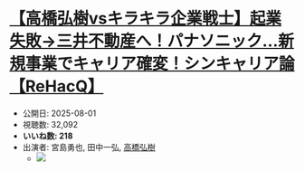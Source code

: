 # [【高橋弘樹vsキラキラ企業戦士】起業失敗→三井不動産へ！パナソニック…新規事業でキャリア確変！シンキャリア論【ReHacQ】](https://www.youtube.com/watch?v=DlwV6wXkfcw)
-   公開日: 2025-08-01
-   視聴数: 32,092
-   **いいね数: 218**
-   出演者: 宮島勇也, 田中一弘, [高橋弘樹](/rehacq_fan/people/高橋弘樹 "wikilink")
    - [![](https://img.youtube.com/vi/DlwV6wXkfcw/hqdefault.jpg)](https://www.youtube.com/watch?v=DlwV6wXkfcw)
